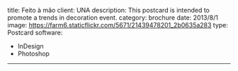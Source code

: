 title: Feito à mão
client: UNA
description: This postcard is intended to promote a trends in decoration event.
category: brochure
date: 2013/8/1
image: https://farm6.staticflickr.com/5671/21439478201_2b0635a283
type: Postcard
software:
- InDesign
- Photoshop
---
